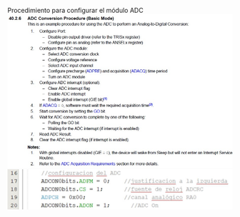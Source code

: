 Procedimiento para configurar el módulo ADC<br>
<img src="WhatsApp Image 2023-05-21 at 20.20.31.jpeg"><br>
<img src="adc01.JPG"><br>
